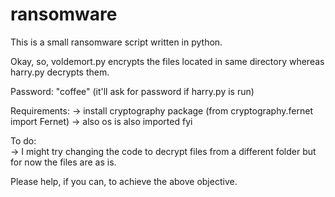 # ransomware
This is a small ransomware script written in python.

Okay, so, voldemort.py encrypts the files located in same directory whereas harry.py decrypts them.

Password: "coffee" (it'll ask for password if harry.py is run)

Requirements:
-> install cryptography package (from cryptography.fernet import Fernet)
-> also os is also imported fyi

To do: <br>
-> I might try changing the code to decrypt files from a different folder but for now the files are as is.

Please help, if you can, to achieve the above objective.
